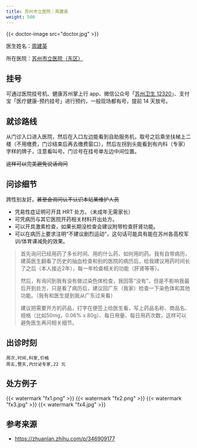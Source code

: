 ```yaml
---
title: 苏州市立医院｜周建英
weight: 500
---
```


{{< doctor-image src="doctor.jpg" >}}

医生姓名：[周建英](https://www.haodf.com/doctor/6964360738.html)

所在医院：[苏州市立医院（东区）](https://www.amap.com/place/B020003GXC)

## 挂号

可通过医院挂号机、健康苏州掌上行 app、微信公众号「[苏州卫生 12320](weixin://Health_SZ)」、支付宝「医疗健康-预约挂号」进行预约，一般现场都有号，提前 14 天放号。

## 就诊路线

从门诊入口进入医院，然后在入口左边能看到自助服务机，取号之后乘坐扶梯上二楼（不用缴费，门诊结束后再去缴费窗口），然后左拐到头能看到有内科（专家）字样的牌子，注意看叫号。门诊号在挂号单左边中间位置。

~~这样可以完美避免说话询问~~

## 问诊细节

跨性别友好。~~甚至会询问认不认识本站某维护人员~~

- 凭易性症证明可开具 HRT 处方。（未成年无需家长）
- 可凭病历与其它医院开药相关材料开出处方。
- 可以开具激素检查，如果长期没检查会建议附带检查肝肾功能。
- 可以在病历上要求注明“不建议剧烈运动”，这句话可能具有能在苏州各高校军训/体育课减免的效果。

> 首先询问已经用药了多长时间、用的什么药、如何用的药。我有自带病历，建英医生翻看了历史的抽血检查和别的医院的病历后，给我建议用药时间长了之后（本人接近2年），每一年检查相关的功能（肝肾等等）。
>
> 然后，有询问到我有没有做过染色体检查，我回答“没有”，但是不影响我最后开到处方，只是看了病历后，建议回广东（我家）检查一下染色体和其他功能。（我有和医生提到我从广东过来看）
>
> 建议把需要开方的药品，打字在便签上给医生看，写上药品名称、商品名、规格（比如50mg，0.06% x 80g）、每日用量、每日用药次数，这样可以避免医生再问相关细节。

## 出诊时刻

```csv
周次,时间,科室,价格
周五,整天,内分泌专家,22 元
```

## 处方例子

{{< watermark "fx1.png" >}}
{{< watermark "fx2.png" >}}
{{< watermark "fx3.jpg" >}}
{{< watermark "fx4.jpg" >}}

## 参考来源

- <https://zhuanlan.zhihu.com/p/346909177>
